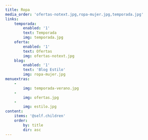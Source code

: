 ```yaml
---
title: Ropa
media_order: 'ofertas-notext.jpg,ropa-mujer.jpg,temporada.jpg'
links:
    temporada:
        enabled: '1'
        text: Temporada
        img: temporada.jpg
    oferta:
        enabled: '1'
        text: Ofertas
        img: ofertas-notext.jpg
    blog:
        enabled: '1'
        text: 'Blog Estilo'
        img: ropa-mujer.jpg
menuextras:
    -
        img: temporada-verano.jpg
    -
        img: ofertas.jpg
    -
        img: estilo.jpg
content:
    items: '@self.children'
    order:
        by: title
        dir: asc
---
```


